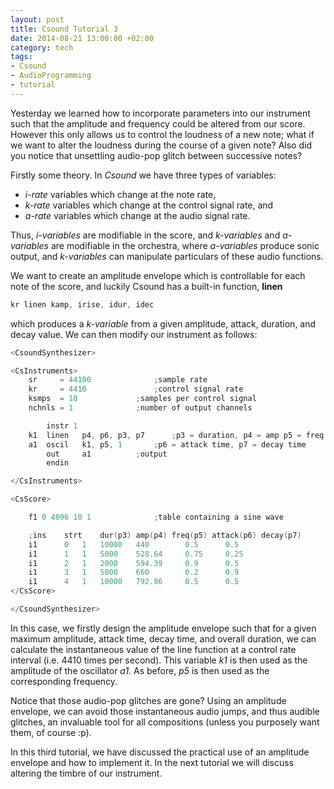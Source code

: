 ```yaml
---
layout: post
title: Csound Tutorial 3
date: 2014-08-21 13:00:00 +02:00
category: tech
tags:
- Csound
- AudioProgramming
- tutorial
---
```

Yesterday we learned how to incorporate parameters into our instrument such that the amplitude and frequency could be altered from our score. However this only allows us to control the loudness of a new note; what if we want to alter the loudness during the course of a given note? Also did you notice that unsettling audio-pop glitch between successive notes?

Firstly some theory. In *Csound* we have three types of variables:
- *i-rate* variables which change at the note rate,
- *k-rate* variables which change at the control signal rate, and
- *a-rate* variables which change at the audio signal rate.

Thus, *i-variables* are modifiable in the score, and *k-variables* and *a-variables* are modifiable in the orchestra, where *a-variables* produce sonic output, and *k-variables* can manipulate particulars of these audio functions.

We want to create an amplitude envelope which is controllable for each note of the score, and luckily Csound has a built-in function, **linen**

```c
kr linen kamp, irise, idur, idec
```

which produces a *k-variable* from a given amplitude, attack, duration, and decay value. We can then modify our instrument as follows:

```c
<CsoundSynthesizer>

<CsInstruments>
	sr     = 44100				;sample rate
	kr     = 4410				;control signal rate
	ksmps  = 10				;samples per control signal
	nchnls = 1				;number of output channels

		instr 1
	k1	linen 	p4, p6, p3, p7		;p3 = duration, p4 = amp p5 = freq
	a1	oscil 	k1, p5, 1		;p6 = attack time, p7 = decay time
		out 	a1			;output
		endin

</CsInstruments>

<CsScore>

	f1 0 4096 10 1				;table containing a sine wave

	;ins	strt	dur(p3)	amp(p4)	freq(p5) attack(p6)	decay(p7)
	i1   	0	1	10000 	440        0.5 		0.5
	i1   	1	1	5000 	528.64     0.75 	0.25		
	i1   	2	1	2000 	594.39     0.9 		0.5
	i1   	3	1	5000	660        0.2 		0.9
	i1   	4 	1	10000	792.86	   0.5 		0.5
</CsScore>

</CsoundSynthesizer>
```

In this case, we firstly design the amplitude envelope such that for a given maximum amplitude, attack time, decay time, and overall duration, we can calculate the instantaneous value of the line function at a control rate interval (i.e. 4410 times per second). This variable *k1* is then used as the amplitude of the oscillator *a1*. As before, *p5* is then used as the corresponding frequency.

Notice that those audio-pop glitches are gone? Using an amplitude envelope, we can avoid those instantaneous audio jumps, and thus audible glitches, an invaluable tool for all compositions (unless you purposely want them, of course :p).

In this third tutorial, we have discussed the practical use of an amplitude envelope and how to implement it. In the next tutorial we will discuss altering the timbre of our instrument.
